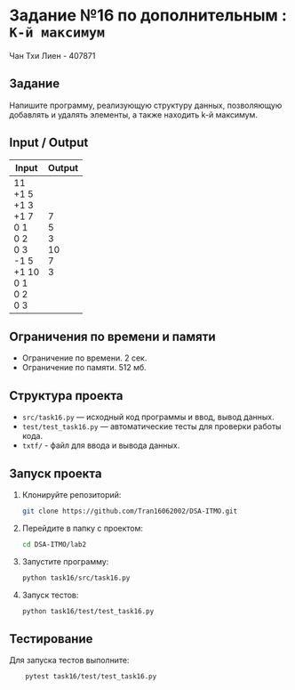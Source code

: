 # Задание №16 по дополнительным  : `K-й максимум`
Чан Тхи Лиен - 407871

## Задание
Напишите программу, реализующую структуру данных, позволяющую добавлять и удалять элементы, а также
находить k-й максимум.
## Input / Output 

| Input                                                                                            | Output                           |
|--------------------------------------------------------------------------------------------------|----------------------------------|
| 11<br/>+1 5<br/>+1 3<br/>+1 7<br/>0 1<br/>0 2<br/>0 3<br/>-1 5<br/>+1 10<br/>0 1<br/>0 2<br/>0 3 | 7<br/>5<br/>3<br/>10<br/>7<br/>3 |


## Ограничения по времени и памяти

- Ограничение по времени. 2 сек.
- Ограничение по памяти. 512 мб.

## Структура проекта
- `src/task16.py` — исходный код программы и ввод, вывод данных.
- `test/test_task16.py` — автоматические тесты для проверки работы кода.
- `txtf/` - файл для ввода и вывода данных.
## Запуск проекта
1. Клонируйте репозиторий:
   ```bash
   git clone https://github.com/Tran16062002/DSA-ITMO.git
   ```
2. Перейдите в папку с проектом:
   ```bash
   cd DSA-ITMO/lab2
   ```
3. Запустите программу:
   ```bash
   python task16/src/task16.py
   ```

4. Запуск тестов:
   ```bash
   python task16/test/test_task16.py
   ```
## Тестирование
Для запуска тестов выполните:
```bash
    pytest task16/test/test_task16.py
```
